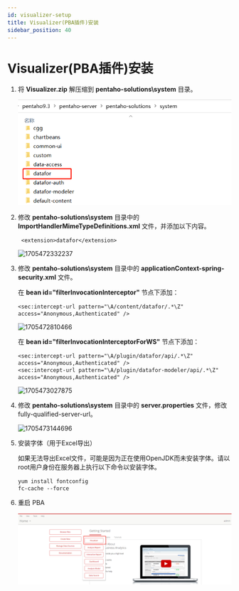 ```yaml
---
id: visualizer-setup
title: Visualizer(PBA插件)安装
sidebar_position: 40
---
```


# Visualizer(PBA插件)安装

1. 将 **Visualizer.zip** 解压缩到 **pentaho-solutions\system** 目录。

   <div align="left"><img src="../../static/img/datafor/setup/1692584188749.png"  /></div>

2. 修改 **pentaho-solutions\system** 目录中的 **ImportHandlerMimeTypeDefinitions.xml** 文件，并添加以下内容。

   ```
    <extension>datafor</extension>
   ```

   ![1705472332237](D:\github_projects\docs\static\img\datafor\setup\1705472332237-1705473248761-2.png)

3. 修改 **pentaho-solutions\system** 目录中的 **applicationContext-spring-security.xml** 文件。

   在 **bean id="filterInvocationInterceptor"** 节点下添加：

   ```
   <sec:intercept-url pattern="\A/content/datafor/.*\Z" access="Anonymous,Authenticated" />
   ```
   ![1705472810466](D:\github_projects\docs\static\img\datafor\setup\1705472810466.png)

   在 **bean id="filterInvocationInterceptorForWS"** 节点下添加：

      ```
   <sec:intercept-url pattern="\A/plugin/datafor/api/.*\Z" access="Anonymous,Authenticated" />
   <sec:intercept-url pattern="\A/plugin/datafor-modeler/api/.*\Z" access="Anonymous,Authenticated" />
      ```

   ![1705473027875](D:\github_projects\docs\static\img\datafor\setup\1705473027875.png)

4. 修改 **pentaho-solutions\system** 目录中的 **server.properties** 文件，修改fully-qualified-server-url。

   ![1705473144696](D:\github_projects\docs\static\img\datafor\setup\1705473144696.png)

5. 安装字体（用于Excel导出）

   如果无法导出Excel文件，可能是因为正在使用OpenJDK而未安装字体。请以root用户身份在服务器上执行以下命令以安装字体。

   ```
   yum install fontconfig
   fc-cache --force
   ```

6. 重启 PBA

   <div align="left"><img src="../../static/img/datafor/setup/1692583886673-1692584228417-11.png"  /></div>

